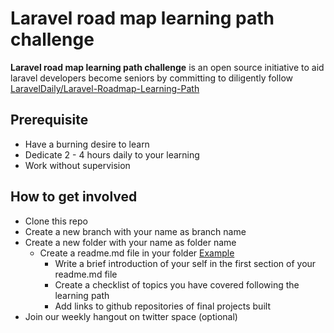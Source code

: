 # Laravel road map learning path challenge

**Laravel road map learning path challenge** is an open source initiative to aid laravel developers become seniors by committing to
diligently follow [LaravelDaily/Laravel-Roadmap-Learning-Path](https://github.com/LaravelDaily/Laravel-Roadmap-Learning-Path)

## Prerequisite

- Have a burning desire to learn
- Dedicate 2 - 4 hours daily to your learning
- Work without supervision

## How to get involved

- Clone this repo
- Create a new branch with your name as branch name
- Create a new folder with your name as folder name
  - Create a readme.md file in your folder [Example](https://github.com/alloyking1/Laravel-Roadmap-Learning-Path-challenge/tree/master/Example_folder)
    - Write a brief introduction of your self in the first section of your readme.md file
    - Create a checklist of topics you have covered following the learning path
    - Add links to github repositories of final projects built
- Join our weekly hangout on twitter space (optional)
